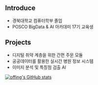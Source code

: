 ## Introduce
* 경북대학교 컴퓨터학부 졸업
* POSCO BigData & AI 아카데미 17기 교육생

## Projects
* 디지털 취약 계층을 위한 간편 주문 모듈
* 공공데이터를 활용한 실시간 병원 정보 시스템
* 이미지 분석 및 특징점 검출 AI

[![offing's GitHub stats](https://github-readme-stats.vercel.app/api?username=offings&theme=radical)](https://github.com/offings/github-readme-stats)

<!--
**offings/offings** is a ✨ _special_ ✨ repository because its `README.md` (this file) appears on your GitHub profile.

Here are some ideas to get you started:

- 🔭 I’m currently working on ...
- 🌱 I’m currently learning ...
- 👯 I’m looking to collaborate on ...
- 🤔 I’m looking for help with ...
- 💬 Ask me about ...
- 📫 How to reach me: ...
- 😄 Pronouns: ...
- ⚡ Fun fact: ...
-->
